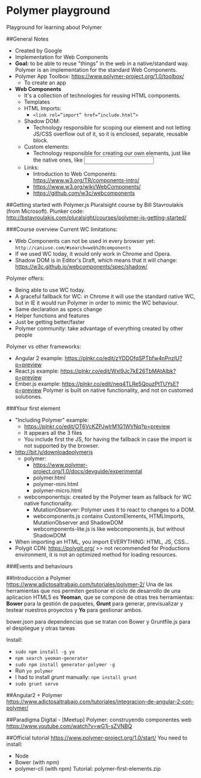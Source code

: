 # Polymer playground
Playground for learning about Polymer


##General Notes
* Created by Google
* Implementation for Web Components
* **Goal:** to be able to reuse "things" in the web in a native/standard way.
Polymer is an implementation for the standard Web Components.
* Polymer App Toolbox: https://www.polymer-project.org/1.0/toolbox/
  * To create an app
* **Web Components**
  * It's a collection of technologies for reusing HTML components.
  * Templates
  * HTML Imports: 
    * `<link rel=”import” href=”include.html”>`
  * Shadow DOM:
    * Technology responsible for scoping our element and not letting JS/CSS overflow out of it, so it is enclosed, separate, reusable block.
  * Custom elements:
    * Technology responsible for creating our own elements, just like the native ones, like <input>
  * Links:
    * Introduction to Web Components: https://www.w3.org/TR/components-intro/
    * https://www.w3.org/wiki/WebComponents/
    * https://github.com/w3c/webcomponents



##Getting started with Polymer.js
Pluralsight course by Bill Stavroulakis (from Microsoft).
Plunker code: http://bstavroulakis.com/pluralsight/courses/polymer-js-getting-started/


###Course overview
Current WC limitations:
* Web Components can not be used in every browser yet: `http://caniuse.com/#search=web%20components`
* If we used WC today, it would only work in Chrome and Opera.
* Shadow DOM is in Editor's Draft, which means that it will change: https://w3c.github.io/webcomponents/spec/shadow/

Polymer offers:
* Being able to use WC today.
* A graceful fallback for WC: in Chrome it will use the standard native WC, but in IE it would run Polymer in order to mimic the WC behaviour.
* Same declaration as specs change
* Helper functions and features
* Just be getting better/faster
* Polymer community: take advantage of everything created by other people

Polymer vs other frameworks:
* Angular 2 example: https://plnkr.co/edit/zYDDOfqSPTbfw4nPnzlU?p=preview
* React.js example:  https://plnkr.co/edit/Wxl9Jc7kE26TbMAtAIbk?p=preview
* Ember.js example:  https://plnkr.co/edit/neq4TLRe5QouzPtTUYsE?p=preview
Polymer is built on native functionality, and not on customed solutiones.

###Your first element
* "Including Polymer" example: 
  * https://plnkr.co/edit/OT6VcKZPJwlrM1G1WVNq?p=preview
  * It appears all the 3 files
  * You include first the JS, for having the fallback in case the import is not supported by the browser.
* http://bit.ly/downloadpolymerjs
  * polymer:
    * https://www.polymer-project.org/1.0/docs/devguide/experimental
    * polymer.html
    * polymer-mini.html
    * polymer-micro.html
  * webcomponentsjs: created by the Polymer team as fallback for WC native functionality.
    * MutationObserver: Polymer uses it to react to changes to a DOM.
    * webcomponents.js contains CustomElements, HTMLImports, MutationObserver and ShadowDOM
    * webcomponents-lite.js is like webcomponents.js, but without ShadowDOM
* When importing an HTML, you import EVERYTHING: HTML, JS, CSS...
* Polygit CDN: https://polygit.org/	>> not recommended for Productions environment, it is not an optimized method for loading resources.


###Events and behaviours




##Introducción a Polymer
https://www.adictosaltrabajo.com/tutoriales/polymer-2/
Una de las herramientas que nos permiten gestionar el ciclo de desarrollo de una aplicacion HTML5 es **Yeoman**, que se compone de otras tres herramientas: **Bower** para la gestión de paquetes, **Grunt** para generar, previsualizar y testear nuestros proyectos y **Yo** para gestionar ambos.

bower.json para dependencias que se tratan con Bower y Gruntfile.js para el despliegue y otras tareas

Install:
* `sudo npm install -g yo`
* `npm search yeoman-generator`
* `sudo npm install generator-polymer -g`
* Run `yo polymer`
* I had to install *grunt* manually: `npm install grunt`
* `sudo grunt serve`



##Angular2 + Polymer
https://www.adictosaltrabajo.com/tutoriales/integracion-de-angular-2-con-polymer/



##Paradigma Digital - [Meetup] Polymer: construyendo componentes web
https://www.youtube.com/watch?v=wG1j-sZVNBQ



##Official tutorial
https://www.polymer-project.org/1.0/start/
You need to install:
* Node
* Bower (with npm)
* polymer-cli (with npm)
Tutorial: polymer-first-elements.zip
